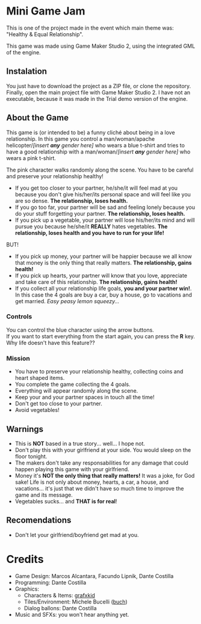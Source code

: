 # Mini Game Jam

This is one of the project made in the event which main theme was: "Healthy & Equal Relationship".

This game was made using Game Maker Studio 2, using the integrated GML of the engine.

## Instalation

You just have to download the project as a ZIP file, or clone the repository. Finally, open the main project file with Game Maker Studio 2. I have not an executable, because it was made in the Trial demo version of the engine.

## About the Game

This game is (or intended to be) a funny cliché about being in a love relationship. In this game you control a man/woman/apache helicopter/*[insert **any** gender here]* who wears a blue t-shirt and tries to have a good relationship with a man/woman/*[insert **any** gender here]* who wears a pink t-shirt.

The pink character walks randomly along the scene. You have to be careful and preserve your relationship healthy!
* If you get too closer to your partner, he/she/it will feel mad at you because you don't give his/her/its personal space and will feel like you are so dense. **The relationship, loses health.**
* If you go too far, your partner will be sad and feeling lonely because you do your stuff forgetting your partner. **The relationship, loses health.**
* If you pick up a vegetable, your partner will lose his/her/its mind and will pursue you because he/she/it **REALLY** hates vegetables. **The relationship, loses health and you have to run for your life!**

BUT!
* If you pick up money, your partner will be happier because we all know that money is the only thing that really matters. **The relationship, gains health!**
* If you pick up hearts, your partner will know that you love, appreciate and take care of this relationship. **The relationship, gains health!**
* If you collect all your relationship life goals, **you and your partner win!**. In this case the 4 goals are buy a car, buy a house, go to vacations and get married. *Easy peasy lemon squeezy...*

### Controls

You can control the blue character using the arrow buttons.  
If you want to start everything from the start again, you can press the **R** key. Why life doesn't have this feature??

### Mission

* You have to preserve your relationship healthy, collecting coins and heart shaped items.
* You complete the game collecting the 4 goals.
* Everything will appear randomly along the scene.
* Keep your and your partner spaces in touch all the time!
* Don't get too close to your partner.
* Avoid vegetables!

## Warnings

* This is **NOT** based in a true story... well... I hope not.
* Don't play this with your girlfriend at your side. You would sleep on the floor tonight.
* The makers don't take any responsabilities for any damage that could happen playing this game with your girlfriend.
* Money it's **NOT the only thing that really matters!** It was a joke, for God sake! Life is not only about money, hearts, a car, a house, and vacations... it's just that we didn't have so much time to improve the game and its message. 
* Vegetables sucks... and **THAT is for real**!

## Recomendations
* Don't let your girlfriend/boyfriend get mad at you.

# Credits
* Game Design: Marcos Alcantara, Facundo Lipnik, Dante Costilla
* Programming: Dante Costilla
* Graphics:
  * Characters & Items: [grafxkid](http://grafxkid.tumblr.com/)
  * Tiles/Environment: Michele Bucelli ([buch](https://www.patreon.com/buch)) 
  * Dialog ballons: Dante Costilla
* Music and SFXs: you won't hear anything yet.


